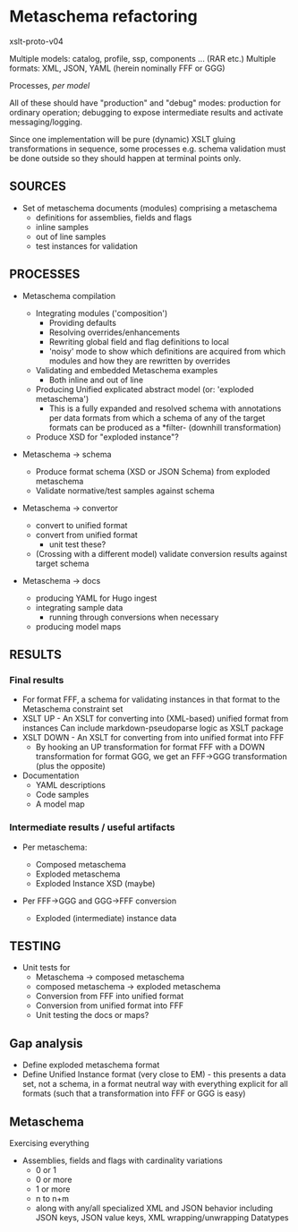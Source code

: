 # Metaschema refactoring

xslt-proto-v04


Multiple models: catalog, profile, ssp, components ... (RAR etc.)
Multiple formats: XML, JSON, YAML (herein nominally FFF or GGG)

Processes, *per model*

All of these should have "production" and "debug" modes: production for ordinary operation; debugging to expose intermediate results and activate messaging/logging.

Since one implementation will be pure (dynamic) XSLT gluing transformations in sequence, some processes e.g. schema validation must be done outside so they should happen at terminal points only.

## SOURCES

- Set of metaschema documents (modules) comprising a metaschema
  - definitions for assemblies, fields and flags
  - inline samples
  - out of line samples
  - test instances for validation

## PROCESSES

- Metaschema compilation
  - Integrating modules ('composition')
    - Providing defaults
    - Resolving overrides/enhancements
	- Rewriting global field and flag definitions to local
	- 'noisy' mode to show which definitions are acquired from which modules
	    and how they are rewritten by overrides
  - Validating and embedded Metaschema examples
    - Both inline and out of line
  - Producing Unified explicated abstract model (or: 'exploded metaschema')
    - This is a fully expanded and resolved schema with annotations per data formats
	  from which a schema of any of the target formats can be produced as a *filter- (downhill transformation)
  - Produce XSD for "exploded instance"?
	  
- Metaschema -> schema
  - Produce format schema (XSD or JSON Schema) from exploded metaschema
  - Validate normative/test samples against schema

- Metaschema -> convertor
  - convert to unified format
  - convert from unified format
    - unit test these?
  - (Crossing with a different model) validate conversion results against target schema

- Metaschema -> docs
  - producing YAML for Hugo ingest
  - integrating sample data
    - running through conversions when necessary
  - producing model maps
  
## RESULTS

### Final results

- For format FFF, a schema for validating instances in that format to the Metaschema constraint set
- XSLT UP - An XSLT for converting into (XML-based) unified format from instances
    Can include markdown-pseudoparse logic as XSLT package
- XSLT DOWN - An XSLT for converting from into unified format into FFF
  - By hooking an UP transformation for format FFF with a DOWN transformation for format GGG, we get an FFF->GGG transformation (plus the opposite)
- Documentation
  - YAML descriptions
  - Code samples
  - A model map

### Intermediate results / useful artifacts

- Per metaschema:
	- Composed metaschema
	- Exploded metaschema
	- Exploded Instance XSD (maybe)

- Per FFF->GGG and GGG->FFF conversion
	- Exploded (intermediate) instance data

## TESTING

- Unit tests for
  - Metaschema -> composed metaschema
  - composed metaschema -> exploded metaschema
  - Conversion from FFF into unified format
  - Conversion from unified format into FFF
  - Unit testing the docs or maps?

## Gap analysis

- Define exploded metaschema format
- Define Unified Instance format (very close to EM) - this presents a data set, not a schema, in a format neutral way with everything explicit for all formats (such that a transformation into FFF or GGG is easy)

##  Metaschema

Exercising everything

- Assemblies, fields and flags with cardinality variations
  - 0 or 1
  - 0 or more
  - 1 or more
  - n to n+m
  - along with any/all specialized XML and JSON behavior
    including JSON keys, JSON value keys, XML wrapping/unwrapping
Datatypes
